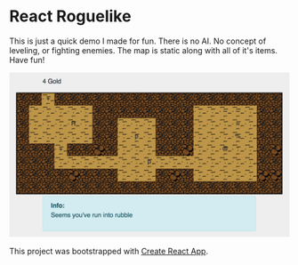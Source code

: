 
# React Roguelike

This is just a quick demo I made for fun. There is no AI. No concept of leveling, or fighting enemies. The map is static along with all of it's items. Have fun!

![Image of Yaktocat](./demo.png)

This project was bootstrapped with [Create React App](https://github.com/facebookincubator/create-react-app).
